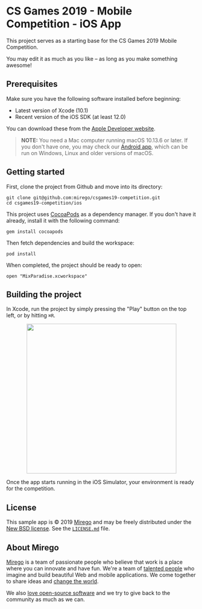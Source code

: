 # CS Games 2019 - Mobile Competition - iOS App

This project serves as a starting base for the CS Games 2019 Mobile Competition.

You may edit it as much as you like – as long as you make something awesome!

## Prerequisites

Make sure you have the following software installed before beginning:

- Latest version of Xcode (10.1)
- Recent version of the iOS SDK (at least 12.0)

You can download these from the [Apple Developer website](https://developer.apple.com/downloads/).

> **NOTE:** You need a Mac computer running macOS 10.13.6 or later. If you don't have one, you may check our [Android app](https://github.com/mirego/csgames19-competition/blob/master/android/), which can be run on Windows, Linux and older versions of macOS.

## Getting started

First, clone the project from Github and move into its directory:

```
git clone git@github.com:mirego/csgames19-competition.git
cd csgames19-competition/ios
```

This project uses [CocoaPods](https://cocoapods.org/) as a dependency manager. If you don't have it already, install it with the following command:

```
gem install cocoapods
```

Then fetch dependencies and build the workspace:

```
pod install
```

When completed, the project should be ready to open:

```
open "MixParadise.xcworkspace"
```

## Building the project

In Xcode, run the project by simply pressing the "Play" button on the top left, or by hitting `⌘R`.

<p align="center"><img width="397" src="https://cloud.githubusercontent.com/assets/4378424/24180876/d6d2a360-0e8d-11e7-8e31-92df5dfb588a.png"></p>

Once the app starts running in the iOS Simulator, your environment is ready for the competition.

## License

This sample app is © 2019 [Mirego](http://www.mirego.com) and may be freely
distributed under the [New BSD license](http://opensource.org/licenses/BSD-3-Clause).
See the [`LICENSE.md`](https://github.com/mirego/csgames19-competition/blob/master/LICENSE.md) file.

## About Mirego

[Mirego](http://mirego.com) is a team of passionate people who believe that work is a place where you can innovate and have fun. We're a team of [talented people](http://life.mirego.com) who imagine and build beautiful Web and mobile applications. We come together to share ideas and [change the world](http://mirego.org).

We also [love open-source software](http://open.mirego.com) and we try to give back to the community as much as we can.